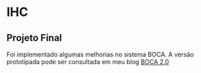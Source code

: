 # IHC

## Projeto Final
Foi implementado algumas melhorias no sistema BOCA. A versão prototipada pode ser consultada em meu blog [BOCA 2.0](https://vgasparini.dev/boca/login)
